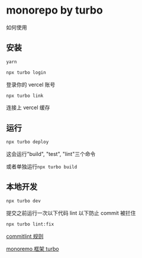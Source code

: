 # monorepo by turbo

如何使用

## 安装

```bash
yarn
```

```bash
npx turbo login
```

登录你的 vercel 账号

```bash
npx turbo link
```

连接上 vercel 缓存

## 运行

```bash
npx turbo deploy
```

这会运行"build", "test", "lint"三个命令

或者单独运行`npx turbo build`

## 本地开发

```bash
npx turbo dev
```

提交之前运行一次以下代码 lint 以下防止 commit 被拦住

```bash
npx turbo lint:fix
```

[commitlint 规则](https://github.com/conventional-changelog/commitlint/#what-is-commitlint)

[monoremo 框架 turbo](https://turbo.build/repo/docs)
